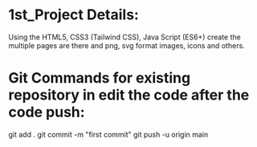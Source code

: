 # 1st_Project Details:
Using the HTML5, CSS3 (Tailwind CSS), Java Script (ES6+) create the multiple pages are there and png, svg format images, icons and others.

# Git Commands for existing repository in edit the code after the code push:

git add .
git commit -m "first commit"
git push -u origin main